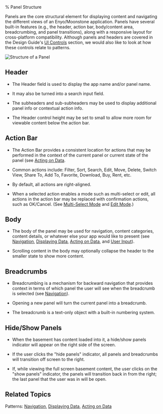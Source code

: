 ﻿% Panel Structure

Panels are the core structural element for displaying content and navigating the
different views of an Enyo/Moonstone application.  Panels have several built-in
features (e.g., the header, action bar, body/content area, breadcrumbing, and
panel transitions), along with a responsive layout for cross-platform
compatibility.  Although panels and headers are covered in the Design Guide's
[UI Controls](../../controls.html) section, we would also like to look at how
these controls relate to patterns.

![_Structure of a Panel_](../../../../assets/dg-panel-structure.png)

## Header

* The Header field is used to display the app name and/or panel name.

* It may also be turned into a search input field.

* The subheaders and sub-subheaders may be used to display additional panel info
    or contextual action info.

* The Header control height may be set to small to allow more room for viewable
    content below the action bar. 

## Action Bar

* The Action Bar provides a consistent location for actions that may be
    performed in the context of the current panel or current state of the panel
    (see [Acting on Data](../acting-on-data.html). 

* Common actions include: Filter, Sort, Search, Edit, Move, Delete, Switch View,
    Share To, Add To, Favorite, Download, Buy, Rent, etc. 

* By default, all actions are right-aligned.

* When a selected action enables a mode such as multi-select or edit, all
    actions in the action bar may be replaced with confirmation actions, such as
    OK/Cancel.  (See [Multi-Select Mode](../acting-on-data/multi-select-mode.html)
    and [Edit Mode](../acting-on-data/edit-mode.html).)

## Body

* The body of the panel may be used for navigation, content categories, content
    details, or whatever else your app would like to present (see
    [Navigation](../navigation.html), [Displaying Data](../displaying-data.html),
    [Acting on Data](../acting-on-data.html), and [User
    Input](../user-input.html)).

* Scrolling content in the body may optionally collapse the header to the
    smaller state to show more content.

## Breadcrumbs

* Breadcrumbing is a mechanism for backward navigation that provides context in
   terms of which panel the user will see when the breadcrumb is selected (see
   [Navigation](../navigation.html)).

* Opening a new panel will turn the current panel into a breadcrumb.

* The breadcrumb is a text-only object with a built-in numbering system.

## Hide/Show Panels

* When the basement has content loaded into it, a hide/show panels indicator
    will appear on the right side of the screen.

* If the user clicks the "hide panels" indicator, all panels and breadcrumbs
    will transition off screen to the right.

* If, while viewing the full screen basement content, the user clicks on the
    "show panels" indicator, the panels will transition back in from the right;
    the last panel that the user was in will be open.

## Related Topics

Patterns: [Navigation](../navigation.html), [Displaying
Data](../displaying-data.html), [Acting on Data](../acting-on-data.html)
